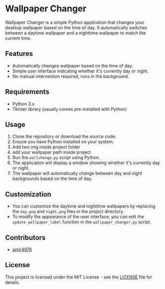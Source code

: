 # Wallpaper Changer

Wallpaper Changer is a simple Python application that changes your desktop wallpaper based on the time of day. It automatically switches between a daytime wallpaper and a nighttime wallpaper to match the current time.

## Features

- Automatically changes wallpaper based on the time of day.
- Simple user interface indicating whether it's currently day or night.
- No manual intervention required, runs in the background.

## Requirements

- Python 3.x
- Tkinter library (usually comes pre-installed with Python)

## Usage

1. Clone the repository or download the source code.
2. Ensure you have Python installed on your system.
3. Add two img inside project folder
4. add your wallpaper path inside project 
5. Run the `wallchenge.py` script using Python.
6. The application will display a window showing whether it's currently day or night.
7. The wallpaper will automatically change between day and night backgrounds based on the time of day.

## Customization

- You can customize the daytime and nighttime wallpapers by replacing the `day.png` and `night.png` files in the project directory.
- To modify the appearance of the user interface, you can edit the `update_wallpaper_label` function in the `wallpaper_changer.py` script.

## Contributors

- [amir4976](https://github.com/amir4976)

## License

This project is licensed under the MIT License - see the [LICENSE](LICENSE) file for details.

